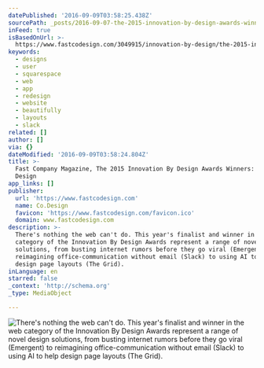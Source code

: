 ```yaml
---
datePublished: '2016-09-09T03:58:25.438Z'
sourcePath: _posts/2016-09-07-the-2015-innovation-by-design-awards-winners-web-design.md
inFeed: true
isBasedOnUrl: >-
  https://www.fastcodesign.com/3049915/innovation-by-design/the-2015-innovation-by-design-awards-winners-web-design
keywords:
  - designs
  - user
  - squarespace
  - web
  - app
  - redesign
  - website
  - beautifully
  - layouts
  - slack
related: []
author: []
via: {}
dateModified: '2016-09-09T03:58:24.804Z'
title: >-
  Fast Company Magazine, The 2015 Innovation By Design Awards Winners: Web
  Design
app_links: []
publisher:
  url: 'https://www.fastcodesign.com'
  name: Co.Design
  favicon: 'https://www.fastcodesign.com/favicon.ico'
  domain: www.fastcodesign.com
description: >-
  There's nothing the web can't do. This year's finalist and winner in the web
  category of the Innovation By Design Awards represent a range of novel design
  solutions, from busting internet rumors before they go viral (Emergent) to
  reimagining office-communication without email (Slack) to using AI to help
  design page layouts (The Grid).
inLanguage: en
starred: false
_context: 'http://schema.org'
_type: MediaObject

---
```

![There's nothing the web can't do. This year's finalist and winner in the web category of the Innovation By Design Awards represent a range of novel design solutions, from busting internet rumors before they go viral (Emergent) to reimagining office-communication without email (Slack) to using AI to help design page layouts (The Grid).](https://the-grid-user-content.s3-us-west-2.amazonaws.com/3f2ab1df-12d9-4444-9f2e-0863028523cc.png)